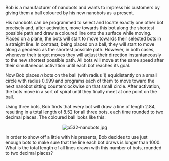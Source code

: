 <p>Bob is a manufacturer of nanobots and wants to impress his customers by giving them a ball coloured by his new nanobots as a present.</p>

<p>His nanobots can be programmed to select and locate exactly one other bot precisely and, after activation, move towards this bot along the shortest possible path and draw a coloured line onto the surface while moving. Placed on a plane, the bots will start to move towards their selected bots in a straight line. In contrast, being placed on a ball, they will start to move along a geodesic as the shortest possible path. However, in both cases, whenever their target moves they will adjust their direction instantaneously to the new shortest possible path. All bots will move at the same speed after their simultaneous activation until each bot reaches its goal.</p>

<p>Now Bob places <var>n</var> bots on the ball (with radius 1) equidistantly on a small circle with radius 0.999 and programs each of them to move toward the next nanobot sitting counterclockwise on that small circle. After activation, the bots move in a sort of spiral until they finally meet at one point on the ball.</p>

<p>Using three bots, Bob finds that every bot will draw a line of length 2.84, resulting in a total length of 8.52 for all three bots, each time rounded to two decimal places. The coloured ball looks like this:</p>

<div align="center"><img src="project/images/p532-nanobots.jpg" alt="p532-nanobots.jpg" /></div>

<p>In order to show off a little with his presents, Bob decides to use just enough bots to make sure that the line each bot draws is longer than 1000. What is the total length of all lines drawn with this number of bots, rounded to two decimal places?</p>

